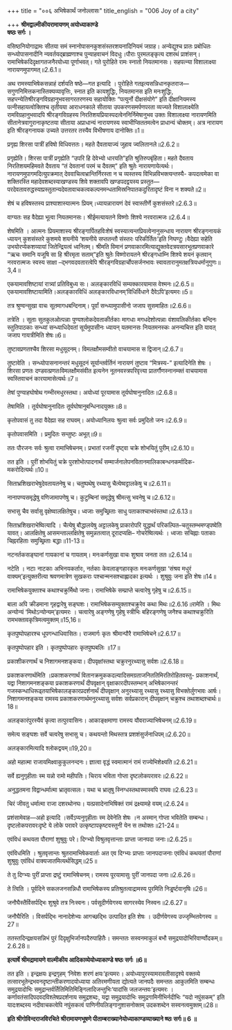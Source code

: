 +++
title = "००६ अभिषेकार्थं जनोल्लासः"
title_english = "006 Joy of a city"

+++
**श्रीमद्वाल्मीकीयरामायणम् अयोध्याकाण्डे  
षष्ठः सर्गः ।**

वसिष्ठनियोगाद्रामः सीतया समं स्नानोपासनकुशसंस्तरशयनादिनियमं जग्राह। अन्येद्युश्च प्रातः प्रबोधितः सन्ध्योपासनादीनि न्यवर्तयद्ब्राह्मणाश्च पुन्याहवाचनं विदधुः।पौराः पुरमलङ्कृत्य दशरथं प्राशंसन्। रामाभिषेकदिदृक्षागतजनैरयोध्या पूर्णाभवत्। गते पुरोहिते रामः स्नातो नियतमानसः। सहपत्न्या विशालाक्ष्या नारायणमुपागमत्॥2.6.1॥

अथ रामस्याभिषेकसन्नाहं दर्शयति षष्ठे—गत इत्यादि । पुरोहिते गतइत्यसन्निधानकृतराज—सगुणनिमित्तकनास्तिक्यव्यावृत्तिः, स्नात इति कायशुद्धिः, नियतमानस इति मनःशुद्धिः, सहप्त्न्येतिश्रीरङ्गविग्रहानुभवसागरतरणस्य सहायोक्तिः “पत्युर्नो दीक्षसंयोगे” इति दीक्षानियमस्य पत्नीसहायत्वोक्तिश्च तृतीयया आराधनकाले सीताया उपकरणसमर्पणपरता व्यज्यते विशालाक्ष्येति रामविग्रहानुभवादपि श्रीरङ्गविग्रहस्य निरतिशयप्रियास्पदत्वेननिर्निमेषानुभव उक्तः विशालाक्ष्या नारायणमिति सीतानेत्रवागुरानाकृष्टतया सीताया अप्राधान्यं नारायणस्य स्वाभीप्सिततमत्वेन प्राधान्यं चोक्तम्। अत्र नारायण इति श्रीरङ्गनायक उच्यते उत्तरतर तस्यैव विभीषणाय दानोक्तिः॥1॥

प्रगृह्य शिरसा पात्रीं हविषो विधिवत्ततः। महते दैवतायाज्यं जुहाव ज्वलितानले॥2.6.2॥

प्रगृह्येति। शिरसा पात्रीं प्रगृह्येति “उपरि हि देवेभ्यो धारयति”इति श्रुतिरुपबृंहिता। महते दैवताय निरतिशयमहिमवते दैवताय “तं देवतानां परमं च दैवतम्” इति श्रुतेः नारायणायेत्यर्थः। नारायणमुपागमदित्युपक्रमात् देववाचित्वभ्रान्तिर्निरस्ता न च व्यस्तस्य विभिन्नविभक्त्यन्तस्यै- कपदत्वमेका वा शक्तिरस्ति महादेवशब्दस्याखण्डस्य शिवे शक्तावपि खण्डपदद्वयस्य प्रस्तुत—परदेवतावरुद्धस्याप्रस्तुतान्यदेवतावाचकत्वकल्पनमन्धतामिस्रनिपातकदुरितादृष्टं विना न शक्यते॥2॥

शेषं च हविषस्तस्य प्राश्याशास्यात्मनः प्रियम्।ध्यायन्नारायणं देवं स्वास्तीर्णे कुशसंस्तरे॥2.6.3॥

वाग्यतः सह वैदेह्या भूत्वा नियतमानसः। श्रीईमत्यायतने विष्णोः शिश्ये नरवरात्मजः॥2.6.4॥

शेषमिति । आत्मनः प्रियमाशास्य श्रीरङ्गार्पितहविःशेषं स्वस्यात्यन्तप्रियत्वेनानुसन्धाय नारायण श्रीरङ्गनायकं ध्यायन् कुशसंस्तरे कुशमये शयनीये ‘शयनीये सप्ततन्तौ संस्तरः परिकीर्तितः’इति निघण्टुः।वैदेह्या सहेति उभयोरप्येकशय्यायां जितेन्द्रियत्वं ध्वनितम्। श्रीमति विमानं प्रणवाकारमित्याद्युक्तवेदत्रयसारभूतप्रणवाकारे “ऋचः समानि यजूषि सा हि श्रीरमृता सताम्”इति श्रुतेः विष्णोरायतने श्रीरङ्गधाम्नि शिश्ये शयनं कृतवान् नरवरात्मजः स्वस्य साक्षा –द्भगवदवतारत्वेपि श्रीरङ्गविग्रहार्चोपसर्जनभावः स्वावतारानुमतक्षत्रियधर्मानुगुणः॥3,4॥

एकयामावशिष्टायां रात्र्यां प्रतिविबुध्य सः। अलङ्कारविधिं सम्यक्कारयामास वेश्मनः॥2.6.5॥
एकयामावशिष्टायामिति।अलङ्कारविधिं अलङ्कारविधानम्‘विधिर्विधाने दैवेऽपि’इत्यमरः॥5॥

तत्र श्रुण्वन्सुखा वाचः सूतमागधबन्दिनाम्। पूर्वां सन्ध्यामुपासीनो जजाप सुसमाहितः॥2.6.6॥

तत्रेति । सूताः सुतकुलओत्पन्नाः पुण्यश्लोकदेवताकीर्तकाः मागधाः मगधदेशोत्पन्नाः वंशावलिकीर्तकाः बन्दिनः स्तुतिपाठकाः सन्ध्यां सन्ध्याधिदेवतां सूर्यमुपासीनः ध्यायन् यतमानसः नियतमनस्कः अनन्यचित्त इति यावत् जजाप गायत्रीमिति शेषः॥6॥

तुष्टावप्रणतश्चैव शिरसा मधुसूदनम्। विमलक्षौमसम्वीतो वाचयामास स द्विजान्॥2.6.7॥

तुष्टावेति । सन्ध्योपासनानन्तरं मधुसूदनं सूर्यान्तर्वर्तिनं नारायणं तुष्टाव “मित्रस्य-” इत्यादिनेति शेषः । शिरसा प्रणतः दण्डवत्प्रणतःविमलक्षौमसंवीत इत्यनेन नूतनवस्त्रपरिवृत्त्या प्रातर्गौणस्नानम्क्तं वाचयामास स्वस्तिवाचनं कारयामासेत्यर्थः॥7॥

तेषां पुण्याहघोषोथ गम्भीरमधुरस्तथा। अयोध्यां पूरयामास तूर्यघोषानुनादितः॥2.6.8॥

तेषामिति । तूर्यघोषानुनादितः तूर्यघोषानुबन्धिनादयुक्तः॥8॥

कृतोपवासं तु तदा वैदेह्या सह राघवम्। अयोध्यानिलयः श्रुत्वा सर्वः प्रमुदितो जनः॥2.6.9॥

कृतोपवासमिति । प्रमुदितः सन्तुष्टः अभूत्॥9॥

ततः पौरजनः सर्वः श्रुत्वा रामाभिषेचनम्। प्रभातां रजनीं दृष्ट्वा चक्रे शोभयितुं पुरीम्॥2.6.10॥

तत इति । पुरीं शोभयितुं चक्रे पुरशोभोत्पादनार्थं सम्मार्जनालेपनवितानमालिकाबन्धनकर्मादिक- मकरोदित्यर्थः॥10॥

सिताभ्रशिखराभेषुदेवतायतनेषु च। चतुष्पथेषु रथ्यासु चैत्येष्वट्टालकेषु च॥2.6.11॥

नानापण्यसमृद्धेषु वणिजामापणेषु च। कुटुम्बिनां समृद्धेषु श्रीमत्सु भवनेषु च॥2.6.12॥

सभासु चैव सर्वासु वृक्षेष्वालक्षितेषुच। ध्वजाः समुच्छ्रिताः साधु पताकाश्चाभवंस्तथा॥2.6.13॥

सिताभ्रशिखराभेष्वित्यादि । चैत्येषु बौद्धालयेषु अट्टालकेषु प्राकारोपरि युद्धार्थं परिकल्पित–चतुस्तम्भमण्ड्पष्वेति यावत्। आलक्षितेषु आसमन्ताल्लक्षितेषु समुन्नतत्वात् दूरादप्यक्षि– गोचरेष्वित्यर्थः । ध्वजाः सचिह्नाः पताकाः चिह्नरहिताः समुच्छ्रिताः बद्धाः॥11-13॥

नटनर्तकसङ्घानां गायकानां च गायताम्। मनःकर्णसुखा वाचः शुश्राव जनता ततः॥2.6.14॥

नटेति । नटाः नाटकाः अभिनयकर्तारः, नर्तकाः केवलाङ्गहारकृतः मनःकर्णसुखा ‘संश्रव मधुरं वाक्यम्’इत्युक्तरीत्या श्रवणमात्रेण सुखकराः पश्चान्मनसश्चाह्लादका इत्यर्थः । शुश्रुवुः जना इति शेषः॥14॥

रामाभिषेकयुक्ताश्च कथाश्चक्रुर्मिथो जनाः। रामाभिषेके सम्प्राप्ते चत्वारेषु गृहेषु च॥2.6.15॥

बाला अपि क्रीडमाना गृहद्वारेषु सङ्घशः। रामाभिषेकसम्युक्ताश्चक्रुरेव कथा मिथः॥2.6.16॥रामेति । मिथः अन्योन्यं ‘मिथोऽन्योन्यम्’इत्यमरः । चत्वारेषु अङ्गणेषु गृहेषु स्त्रीभिः बहिरङ्गणेषु जनैश्च कथाश्चक्रुरिति रामभक्तावकृत्रिमत्वमुक्तम्॥15,16॥

कृतपुष्पोपहारश्च धूपगन्धाधिवासितः। राजमार्गः कृतः श्रीमान्पौरै रामाभिषेचने॥2.6.17॥

कृतपुष्पोपहार इति । कृतपुष्पोपहारः कृतपुष्पबलिः ॥17॥

प्रकाशीकरणार्थं च निशागमनशङ्कया। दीपवृक्षांस्तथा चक्रुरनुरथ्यासु सर्वशः॥2.6.18॥

प्रकाशकरणार्थमिति ।प्रकाशकरणार्थं वितानक्रमुककदल्यादिसमग्रताजनिततिमिरतिरोहितवस्तु- प्रकाशनार्थं, यद्वा निशागमनशङ्कया प्रकाशकरणार्थं दीपवृक्षान् वृक्षाकारदीपस्तम्भान् अभिषेकानन्तरं गजस्कन्धाधिरूढ्तयाभिषेकालङ्कारप्रदर्शनार्थं दीपवृक्षान् अनुरथ्यासु रथ्यासु रथ्यासु विभक्तेर्लुगभावः आर्षः। निशागमनश्ङ्कया रामस्य प्रकाशकरणार्थमनुरथ्यासु सर्वशः सर्वप्रकारान् दीपवृक्षान् चक्रुश्च तथाशब्दश्चार्थः॥18॥

अलङ्कारंपुरस्यैवं कृत्वा तत्पुरवासिनः। आकाङ्क्षमाणा रामस्य यौवराज्याभिषेचनम्॥2.6.19॥

समेत्य सङ्घशः सर्वे चत्वरेषु सभासु च। कथयन्तो मिथस्तत्र प्रशशंसुर्जनाधिपम्॥2.6.20॥

अलङ्कारमित्यादि श्लोकद्वयम्॥19,20॥

अहो महात्मा राजायमिक्ष्वाकुकुलनन्दनः। ज्ञात्वा वृद्धं स्वमात्मानं रामं राज्येभिशेक्ष्यति॥2.6.21॥

सर्वे ह्यनुगृहीताः स्म यन्नो रामो महीपतिः। चिराय भविता गोप्ता दृष्टलोकपरावरः॥2.6.22॥

अनुद्धतमना विद्वान्धर्मात्मा भ्रातृवत्सलः। यथा च भ्रातृषु स्निग्धस्तथास्मास्वपि राघवः॥2.6.23॥

चिरं जीवतु धर्मात्मा राजा दशरथोनघः। यत्प्रसादेनाभिषिक्तं रामं द्रक्ष्यामहे वयम्॥2.6.24॥

प्रशंसामेवाह—अहो इत्यादि ।सर्वेऽप्यनुगृहीताः स्म देवेनेति शेषः ।न अस्मान् गोप्ता भवितेति सम्बन्धः।दृष्टलोकपरावरःदृष्टे ये लोके परावरे उत्कृष्टापकृष्टवस्तुनी येन स तथोक्तः॥21-24॥

एवंविधं कथयता पौराणां शुश्रुवुः परे। दिग्भ्यो विश्रुतवृत्तान्ताः प्राप्ता जानपदा जनाः॥2.6.25॥

एवंविधमिति । श्रुतवृत्तान्तः श्रुतरामाभिषेकवार्ताः अत एव दिग्भ्यः प्राप्ताः जानपदाजनाः एवंविधं कथयतां पौराणां शुश्रुवुः एवंविधं वाक्यजातमित्यर्थसिद्धम्॥25॥

ते तु दिग्भ्यः पुरीं प्राप्ता द्रष्टुं रामाभिषेचनम्। रामस्य पूरयामासुः पुरीं जानपदा जनाः॥2.6.26॥

ते त्विति । पूर्वदिने सकलजनसन्निधौ रामाभिषेकस्य प्रतिश्रुतत्वाद्रामस्य पुरमिति निर्ड्र्ष्टवानृषिः॥26॥

जनौघैस्तैर्विसर्पद्भिः शुश्रुवे तत्र निःस्वनः। पर्वसूदीर्णवेगस्य सागरस्येव निस्वनः॥2.6.27॥

जनौघैरिति । विसर्पद्भिः नानादेशेभ्यः आगच्छद्भिः उत्पादित इति शेषः । उदीर्णवेगस्य उज्जृम्भितवेगस्य ॥27॥

ततस्तदिन्द्रक्षयसन्निभं पुरं दिदृक्षुभिर्जानपदैरुपाहितैः। समन्ततः सस्वनमाकुलं बभौ समुद्रयादोभिरिवार्ण्वोदकम्॥2.6.28॥

**इत्यार्षे श्रीमद्रामायणे वाल्मीकीय आदिकाव्येयोध्याकाण्डे षष्ठः सर्गः ॥6॥**

तत इति । इन्द्रक्षयः इन्द्रगृहम् ‘निवेशः शरणं क्षयः’इत्यमरः। अयोध्यापुरस्यामरावतीसादृश्ये वक्तव्ये तत्सारभूतेन्द्रभवनदृष्टान्तीकरणादयोध्याया अतिरमणीयता द्योत्यते जानपदैः समन्ततः आकुलमिति सम्बन्धः समुद्रयादोभिः समुद्रान्तर्वर्तितिमितिमिङ्गिलादिजन्तुभिः‘यादांसि जलजन्तवः’इत्यमरः ।कर्णावतंसादिपदवदविश्लेषप्रदर्शनाय समुद्रशब्दः, यद्वा समुद्रयादोभिः समुद्रगामिनीभिर्नदीभिः “यदो नपुंसकम्” इति यादःशब्दस्य नदीवाचकत्वेपि नपुंसकत्वं पाणिनीयलिङ्गानुशासनोक्तम् उदकशब्देन सस्वनत्वमुक्तम्॥28॥

**इति श्रीगोविन्दराजविरचिते श्रीरामायणभूषणे पीताम्बराख्यानेयोध्याकाण्डव्याख्याने ष्ष्ठः
सर्गः॥ 6 ॥**
